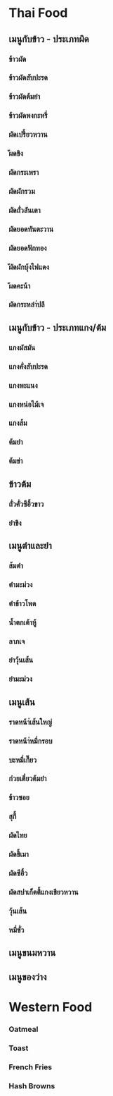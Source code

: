 # Thai Food

## เมนูกับข้าว - ประเภทผิด
### ข้าวผัด
### ข้าวผัดสับปะรด
### ข้าวผัดต้มยำ
### ข้าวผัดพงกะหรี่
### ผัดเปรี้ยวหวาน
### ัผดขิง
### ผัดกระเพรา
### ผัดผักรวม
### ผัดถั่วลันเตา
### ผัดยอดทันตะวาน
### ผัดยอดฟักทอง
### ัผัดผักบุ้งไฟแดง
### ัผดคะน้า
### ผัดกระหลำ่ปลี

## เมนูกับข้าว - ประเภทแกง/ต้ม
### แกงมัสมัน
### แกงคั่งสับปะรด
### แกงพะแนง
### แกงหน่อไม้เจ
### แกงส้ม
### ต้มยำ
### ต้มข่า

## ข้าวต้ม
### ถั่วคั่วซีอิ้วขาว
### ยำขิง

## เมนูตำและยำ
### ส้มตำ
### ตำมะม่วง
### ตำข้าวโพด
### น้ำตกเต้าหู้
### ลาภเจ
### ยำวุ้นเส้น
### ยำมะม่วง

## เมนูเส้น
### ราดหน้า่เส้นใหญ่
### ราดหน้า่หมี่กรอบ
### บะหมี่เกี๊ยว
### ก๋วยเตี๋ยวต้มยำ
### ข้าวซอย
### สุกี้
### ผัดไทย
### ผัดขี้เมา
### ผัดซีอิ้ว
### ผัดสปาเก็ตตี้แกงเขียวหวาน
### วุ้นเส้น
### หมี่ซั่ว


## เมนูขนมหวาน

## เมนูของว่าง

# Western Food

### Oatmeal 
### Toast
### French Fries 
### Hash Browns
### 
###
###
